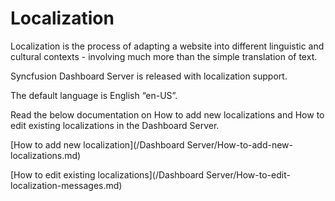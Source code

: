 #   Localization

Localization is the process of adapting a website into different linguistic and cultural contexts - involving much more than the simple translation of text.

Syncfusion Dashboard Server is released with localization support.

The default language is English “en-US”.

Read the below documentation on How to add new localizations and How to edit existing localizations in the Dashboard Server.

[How to add new localization](/Dashboard Server/How-to-add-new-localizations.md)

[How to edit existing localizations](/Dashboard Server/How-to-edit-localization-messages.md)
